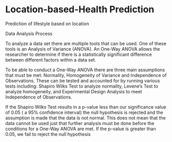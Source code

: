 # Location-based-Health Prediction
Prediction of lifestyle based on location 

Data Analysis Process

To analyze a data set there are multiple tools that can be used. One of these tools is an Analysis of Variance (ANOVA). An One-Way ANOVA allows the researcher to determine if there is a statistically significant difference between different factors within a data set. 

To be able to conduct a One-Way ANOVA there are three main assumptions that must be met: Normality, Homogeneity of Variance and Independence of Observations. These can be tested and accounted for by running various tests including:  Shapiro Wilks Test to analyze normality, Levene’s Test to analyze homogeneity, and Experimental Design Analysis to meet Independence of Observations. 

If the Shapiro Wilks Test results in a p-value less than our significance value of 0.05 ( a 95% confidence interval) the null hypothesis is rejected and the assumption is made that the data is not normal. This does not mean that the data cannot be used just that further analysis must be done before the conditions for a One-Way ANOVA are met. If the p-value is greater than 0.05, we fail to reject the null hypothesis 
